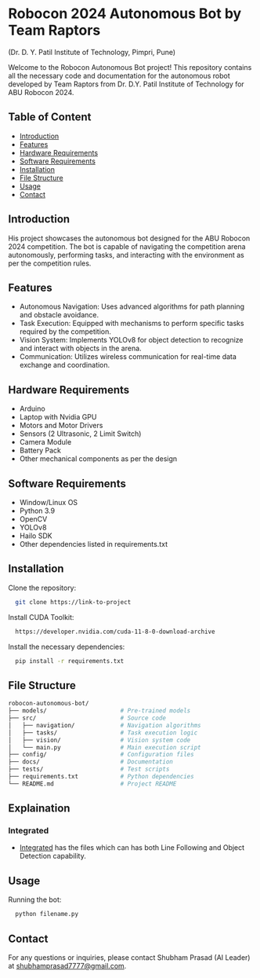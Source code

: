 
# Robocon 2024 Autonomous Bot by Team Raptors
(Dr. D. Y. Patil Institute of Technology, Pimpri, Pune)

Welcome to the Robocon Autonomous Bot project! This repository contains all the necessary code and documentation for the autonomous robot developed by Team Raptors from Dr. D.Y. Patil Institute of Technology for ABU Robocon 2024.


## Table of Content  
  * [Introduction](#Introduction)
  * [Features](#Features)
  * [Hardware Requirements](#Hardware-Requirements)
  * [Software Requirements](#Software-Requirements)
  * [Installation](#Installation)
  * [File Structure](#File-Structure)
  * [Usage](#Usage)
  * [Contact](#Contact)

## Introduction

His project showcases the autonomous bot designed for the ABU Robocon 2024 competition. The bot is capable of navigating the competition arena autonomously, performing tasks, and interacting with the environment as per the competition rules.

## Features
- Autonomous Navigation: Uses advanced algorithms for path planning and obstacle avoidance.
 - Task Execution: Equipped with mechanisms to perform specific tasks required by the competition.
 - Vision System: Implements YOLOv8 for object detection to recognize and interact with objects in the arena.
 - Communication: Utilizes wireless communication for real-time data exchange and coordination.

## Hardware Requirements
 - Arduino
 - Laptop with Nvidia GPU
 - Motors and Motor Drivers
 - Sensors (2 Ultrasonic, 2 Limit Switch)
 - Camera Module
 - Battery Pack
 - Other mechanical components as per the design

## Software Requirements
 - Window/Linux OS
 - Python 3.9
 - OpenCV
 - YOLOv8
 - Hailo SDK
 - Other dependencies listed in requirements.txt

## Installation
Clone the repository:
```bash
  git clone https://link-to-project
```
Install CUDA Toolkit:
```bash
  https://developer.nvidia.com/cuda-11-8-0-download-archive
```

Install the necessary dependencies:
```bash
  pip install -r requirements.txt
```

## File Structure
```bash
robocon-autonomous-bot/
├── models/                     # Pre-trained models
├── src/                        # Source code
│   ├── navigation/             # Navigation algorithms
│   ├── tasks/                  # Task execution logic
│   ├── vision/                 # Vision system code
│   └── main.py                 # Main execution script
├── config/                     # Configuration files
├── docs/                       # Documentation
├── tests/                      # Test scripts
├── requirements.txt            # Python dependencies
└── README.md                   # Project README
```
## Explaination 
### Integrated 
  * [Integrated](Delhi/Integrated) has the files which can has both Line Following and Object Detection capability. 

## Usage
Running the bot:

```bash
  python filename.py
```

## Contact
For any questions or inquiries, please contact Shubham Prasad (AI Leader) at shubhamprasad7777@gmail.com.
